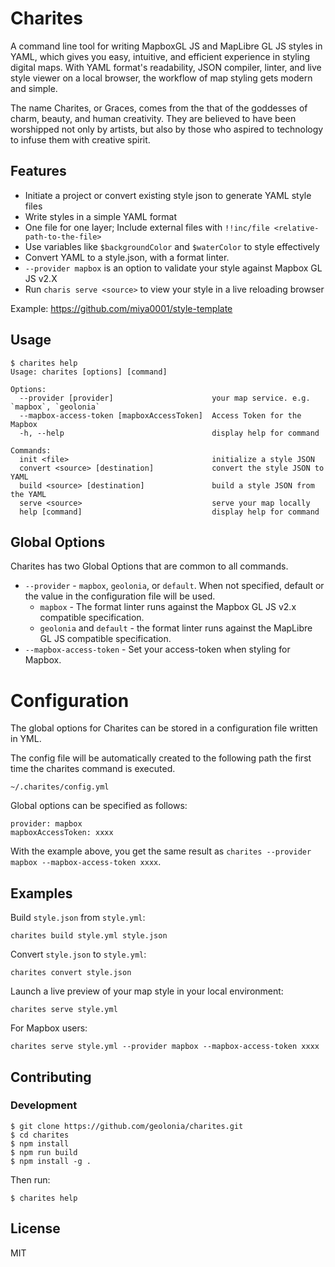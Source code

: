 # Charites

A command line tool for writing MapboxGL JS and MapLibre GL JS styles in YAML, which gives you easy, intuitive, and efficient experience in styling digital maps. With YAML format's readability, JSON compiler, linter, and live style viewer on a local browser, the workflow of map styling gets modern and simple.

The name Charites, or Graces, comes from the that of the goddesses of charm, beauty, and human creativity. They are believed to have been worshipped not only by artists, but also by those who aspired to technology to infuse them with creative spirit.


## Features

- Initiate a project or convert existing style json to generate YAML style files
- Write styles in a simple YAML format
- One file for one layer; Include external files with `!!inc/file <relative-path-to-the-file>`
- Use variables like `$backgroundColor` and `$waterColor` to style effectively
- Convert YAML to a style.json, with a format linter.
- `--provider mapbox` is an option to validate your style against Mapbox GL JS v2.X
- Run `charis serve <source>` to view your style in a live reloading browser

Example: https://github.com/miya0001/style-template



## Usage

```
$ charites help
Usage: charites [options] [command]

Options:
  --provider [provider]                      your map service. e.g. `mapbox`, `geolonia`
  --mapbox-access-token [mapboxAccessToken]  Access Token for the Mapbox
  -h, --help                                 display help for command

Commands:
  init <file>                                initialize a style JSON
  convert <source> [destination]             convert the style JSON to YAML
  build <source> [destination]               build a style JSON from the YAML
  serve <source>                             serve your map locally
  help [command]                             display help for command
```

## Global Options

Charites has two Global Options that are common to all commands.

- `--provider` - `mapbox`, `geolonia`, or `default`. When not specified, default or the value in the configuration file will be used.
    - `mapbox` - The format linter runs against the Mapbox GL JS v2.x compatible specification.
    - `geolonia` and `default` - the format linter runs against the MapLibre GL JS compatible specification.
- `--mapbox-access-token` - Set your access-token when styling for Mapbox.

# Configuration

The global options for Charites can be stored in a configuration file written in YML.

The config file will be automatically created to the following path the first time the charites command is executed.

```
~/.charites/config.yml
```

Global options can be specified as follows:


```
provider: mapbox
mapboxAccessToken: xxxx
```

With the example above, you get the same result as `charites --provider mapbox --mapbox-access-token xxxx`.

## Examples

Build `style.json` from `style.yml`:

```
charites build style.yml style.json
```

Convert `style.json` to `style.yml`:

```
charites convert style.json
```

Launch a live preview of your map style in your local environment:

```
charites serve style.yml
```

For Mapbox users:

```
charites serve style.yml --provider mapbox --mapbox-access-token xxxx
```

## Contributing

### Development

```
$ git clone https://github.com/geolonia/charites.git
$ cd charites
$ npm install
$ npm run build
$ npm install -g .
```
Then run:

```
$ charites help
```

## License

MIT
